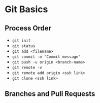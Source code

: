# Git Basics

## Process Order

- `git init`
- `git status`
- `git add <filename>`
- `git commit -m "Commit message"`
- `git push -u origin <branch-name>`
- `git remote -v`
- `git remote add origin <ssh link>`
- `git clone <ssh link>`

## Branches and Pull Requests
